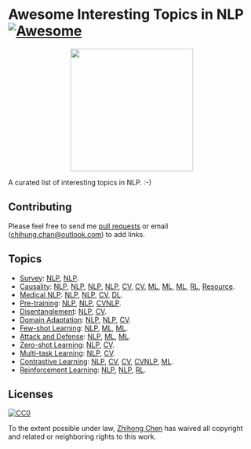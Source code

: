 # Awesome Interesting Topics in NLP[![Awesome](https://awesome.re/badge.svg)](https://awesome.re)

<p align="center">
  <img width="250" src="https://camo.githubusercontent.com/1131548cf666e1150ebd2a52f44776d539f06324/68747470733a2f2f63646e2e7261776769742e636f6d2f73696e647265736f726875732f617765736f6d652f6d61737465722f6d656469612f6c6f676f2e737667" "Awesome!">
</p>

A curated list of interesting topics in NLP. :-)

## Contributing
Please feel free to send me [pull requests](https://github.com/zhjohnchan/awesome-interesting-topics-in-nlp/pulls) or email (chihung.chan@outlook.com) to add links.

## Topics
 - [Survey](https://github.com/zhjohnchan/awesome-nlp-surveys):
 [NLP](https://github.com/zhjohnchan/awesome-nlp-surveys),
 [NLP](https://github.com/NiuTrans/ABigSurvey).
 - [Causality](https://github.com/zhjohnchan/awesome-causality-in-nlp):
 [NLP](https://github.com/zhjohnchan/awesome-causality-in-nlp),
 [NLP](https://github.com/causaltext/causal-text-papers),
 [NLP](https://github.com/fulifeng/Causal_Reading_Group),
 [NLP](https://github.com/zhijing-jin/Causality4NLP_Papers),
 [CV](https://github.com/wangzheng17/awesome-causal-vision),
 [CV](https://github.com/Wangt-CN/Awesome-Causality-in-CV),
 [ML](https://github.com/napsternxg/awesome-causality),
 [ML](https://github.com/rguo12/awesome-causality-algorithms),
 [ML](https://github.com/jvpoulos/causal-ml),
 [RL](https://github.com/debmandal/RL-Causality),
 [Resource](https://github.com/imirzadeh/awesome-causal-inference).
 - [Medical NLP](https://github.com/zhjohnchan/awesome-medical-nlp):
 [NLP](https://github.com/zhjohnchan/awesome-medical-nlp),
 [NLP](https://github.com/GanjinZero/awesome_Chinese_medical_NLP),
 [CV](https://github.com/xinario/awesome-gan-for-medical-imaging),
 [DL](https://github.com/Engineering-Course/Awesome-Medical-Research).
 - [Pre-training](https://github.com/zhjohnchan/awesome-pretraining-in-nlp):
[NLP](https://github.com/zhjohnchan/awesome-pretraining-in-nlp),
[NLP](https://github.com/thunlp/PLMpapers),
[CVNLP](https://github.com/yuewang-cuhk/awesome-vision-language-pretraining-papers).
 - [Disentanglement](https://github.com/zhjohnchan/awesome-disentanglement-in-nlp):
[NLP](https://github.com/zhjohnchan/awesome-disentanglement-in-nlp),
[CV](https://github.com/sootlasten/disentangled-representation-papers).
 - [Domain Adaptation](https://github.com/zhjohnchan/awesome-domain-adaptation-in-nlp):
[NLP](https://github.com/zhjohnchan/awesome-domain-adaptation-in-nlp),
[NLP](https://github.com/shizhediao/awesome-domain-adaptation-NLP),
[CV](https://github.com/zhaoxin94/awesome-domain-adaptation).
 - [Few-shot Learning](https://github.com/zhjohnchan/awesome-few-shot-learning-in-nlp):
[NLP](https://github.com/zhjohnchan/awesome-few-shot-learning-in-nlp),
[ML](https://github.com/Duan-JM/awesome-papers-fewshot),
[ML](https://github.com/floodsung/Meta-Learning-Papers).
 - [Attack and Defense](https://github.com/zhjohnchan/awesome-adversarial-attack-and-defense-in-nlp):
[NLP](https://github.com/zhjohnchan/awesome-adversarial-attack-and-defense-in-nlp),
[ML](https://github.com/nebula-beta/awesome-adversarial-deep-learning),
[ML](https://github.com/stratosphereips/awesome-ml-privacy-attacks).
 - [Zero-shot Learning](https://github.com/zhjohnchan/awesome-zero-shot-learning-in-nlp):
[NLP](https://github.com/zhjohnchan/awesome-zero-shot-learning-in-nlp),
[CV](https://github.com/sbharadwajj/awesome-zero-shot-learning).
 - [Multi-task Learning](https://github.com/zhjohnchan/awesome-multi-task-learning-in-nlp):
[NLP](https://github.com/zhjohnchan/awesome-multi-task-learning-in-nlp),
[CV](https://github.com/SimonVandenhende/Awesome-Multi-Task-Learning).
 - [Contrastive Learning](https://github.com/zhjohnchan/awesome-contrastive-learning-in-nlp):
[NLP](https://github.com/zhjohnchan/awesome-contrastive-learning-in-nlp),
[CV](https://github.com/asheeshcric/awesome-contrastive-self-supervised-learning),
[CV](https://github.com/coder-duibai/Contrastive-Learning-Papers-Codes),
[CVNLP](https://github.com/VainF/Awesome-Contrastive-Learning),
[ML](https://github.com/ContrastiveSR/Contrastive_Learning_Papers).
 - [Reinforcement Learning](https://github.com/zhjohnchan/awesome-reinforcement-learning-in-nlp):
[NLP](https://github.com/zhjohnchan/awesome-reinforcement-learning-in-nlp),
[NLP](https://github.com/adityathakker/awesome-rl-nlp),
[RL](https://github.com/aikorea/awesome-rl).

## Licenses

[![CC0](http://i.creativecommons.org/p/zero/1.0/88x31.png)](http://creativecommons.org/publicdomain/zero/1.0/)

To the extent possible under law, [Zhihong Chen](https://github.com/zhjohnchan) has waived all copyright and related or neighboring rights to this work.
